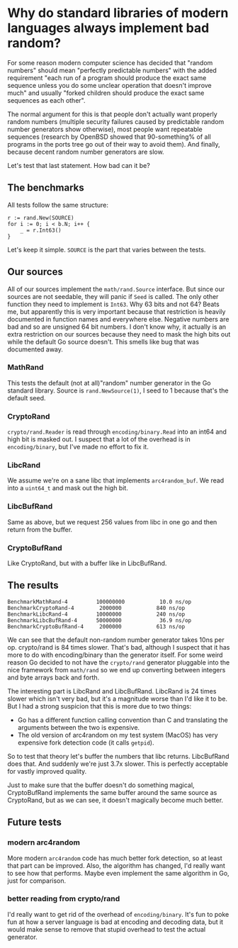 # Why do standard libraries of modern languages always implement bad random? #

For some reason modern computer science has decided that "random
numbers" should mean "perfectly predictable numbers" with the added
requirement "each run of a program should produce the exact same
sequence unless you do some unclear operation that doesn't improve
much" and usually "forked children should produce the exact same
sequences as each other".

The normal argument for this is that people don't actually want
properly random numbers (multiple security failures caused by
predictable random number generators show otherwise), most people want
repeatable sequences (research by OpenBSD showed that 90-something% of
all programs in the ports tree go out of their way to avoid them). And
finally, because decent random number generators are slow.

Let's test that last statement. How bad can it be?

## The benchmarks ##

All tests follow the same structure:

    r := rand.New(SOURCE)
    for i := 0; i < b.N; i++ {
    	_ = r.Int63()
    }

Let's keep it simple. `SOURCE` is the part that varies between the
tests.

## Our sources ##

All of our sources implement the `math/rand.Source` interface. But
since our sources are not seedable, they will panic if `Seed` is
called. The only other function they need to implement is `Int63`. Why
63 bits and not 64? Beats me, but apparently this is very important
because that restriction is heavily documented in function names and
everywhere else. Negative numbers are bad and so are unsigned 64 bit
numbers. I don't know why, it actually is an extra restriction on our
sources because they need to mask the high bits out while the default
Go source doesn't. This smells like bug that was documented away.

### MathRand ###

This tests the default (not at all)"random" number generator in the Go
standard library. Source is `rand.NewSource(1)`, I seed to 1 because
that's the default seed.

### CryptoRand ###

`crypto/rand.Reader` is read through `encoding/binary.Read` into an
int64 and high bit is masked out. I suspect that a lot of the overhead
is in `encoding/binary`, but I've made no effort to fix it.

### LibcRand ###

We assume we're on a sane libc that implements `arc4random_buf`. We
read into a `uint64_t` and mask out the high bit.

### LibcBufRand ###

Same as above, but we request 256 values from libc in one go and then
return from the buffer.

### CryptoBufRand ###

Like CryptoRand, but with a buffer like in LibcBufRand.

## The results ##

    BenchmarkMathRand-4     	100000000	        10.0 ns/op
    BenchmarkCryptoRand-4   	 2000000	       840 ns/op
    BenchmarkLibcRand-4     	10000000	       240 ns/op
    BenchmarkLibcBufRand-4  	50000000	        36.9 ns/op
    BenchmarkCryptoBufRand-4	 2000000	       613 ns/op

We can see that the default non-random number generator takes 10ns per
op. crypto/rand is 84 times slower. That's bad, although I suspect
that it has more to do with encoding/binary than the generator itself.
For some weird reason Go decided to not have the `crypto/rand`
generator pluggable into the nice framework from `math/rand` so we end
up converting between integers and byte arrays back and forth.

The interesting part is LibcRand and LibcBufRand. LibcRand is 24 times
slower which isn't very bad, but it's a magnitude worse than I'd like
it to be. But I had a strong suspicion that this is more due to two
things:

 - Go has a different function calling convention than C and
   translating the arguments between the two is expensive.
 - The old version of arc4random on my test system (MacOS) has
   very expensive fork detection code (it calls `getpid`).

So to test that theory let's buffer the numbers that libc returns.
LibcBufRand does that. And suddenly we're just 3.7x slower. This is
perfectly acceptable for vastly improved quality.

Just to make sure that the buffer doesn't do something magical,
CryptoBufRand implements the same buffer around the same source as
CryptoRand, but as we can see, it doesn't magically become much
better.

## Future tests ##

### modern arc4random ###

More modern `arc4random` code has much better fork detection, so at
least that part can be improved. Also, the algorithm has changed, I'd
really want to see how that performs. Maybe even implement the same
algorithm in Go, just for comparison.

### better reading from crypto/rand ###

I'd really want to get rid of the overhead of `encoding/binary`. It's
fun to poke fun at how a server language is bad at encoding and
decoding data, but it would make sense to remove that stupid overhead
to test the actual generator.
